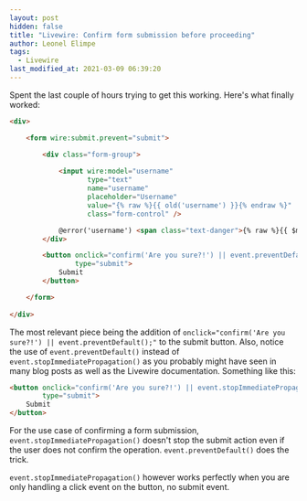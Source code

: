 ```yaml
---
layout: post
hidden: false
title: "Livewire: Confirm form submission before proceeding"
author: Leonel Elimpe
tags:
  - Livewire
last_modified_at: 2021-03-09 06:39:20
---
```

Spent the last couple of hours trying to get this working. Here's what finally worked:

```html
<div>

    <form wire:submit.prevent="submit">

        <div class="form-group">
            
            <input wire:model="username"
                   type="text"
                   name="username"
                   placeholder="Username"
                   value="{% raw %}{{ old('username') }}{% endraw %}"
                   class="form-control" />

            @error('username') <span class="text-danger">{% raw %}{{ $message }}{% endraw %}</span> @enderror
        </div>

        <button onclick="confirm('Are you sure?!') || event.preventDefault();"
                type="submit">
            Submit
        </button>

    </form>
    
</div>
```

The most relevant piece being the addition of `onclick="confirm('Are you sure?!') || event.preventDefault();"` to the submit button. Also, notice the use of `event.preventDefault()` instead of `event.stopImmediatePropagation()` as you probably might have seen in many blog posts as well as the Livewire documentation. Something like this:

```html
<button onclick="confirm('Are you sure?!') || event.stopImmediatePropagation();"
        type="submit">
    Submit
</button>
```

For the use case of confirming a form submission, `event.stopImmediatePropagation()` doesn't stop the submit action even if the user does not confirm the operation. `event.preventDefault()` does the trick.

`event.stopImmediatePropagation()` however works perfectly when you are only handling a click event on the button, no submit event.